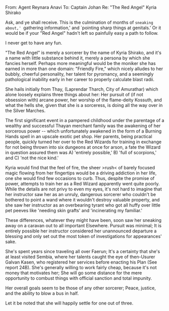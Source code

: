 From: Agent Reynara Anavi
To: Captain Johan
Re: "The Red Angel" Kyria Shirako

Ask, and ye shall receive. This is the culmination of months of `sneaking about,' `gathering information,' and `pointing sharp things at genitals.' Or it would be if your "Red Angel" hadn't left so painfully easy a path to follow.

I never get to have any fun.

"The Red Angel" is merely a sorcerer by the name of Kyria Shirako, and it's a name with little substance behind it, merely a persona by which she fancies herself. Perhaps more meaningful would be the moniker she has earned in more than one domain: "Friendly Fire," which nicely alludes to her bubbly, cheerful personality, her talent for pyromancy, and a seemingly pathological inability early in her career to properly calculate blast radii.

She hails initially from Thay, (Laprendar Tharch, City of Amurathar) which alone loosely explains three things about her: Her pursuit of (if not obsession with) arcane power, her worship of the flame-deity Kossuth, and what the hells she, given that she is a sorceress, is doing all the way over in the Silver Marches.

The first significant event in a pampered childhood under the parentage of a wealthy and successful Thayan merchant family was the awakening of her sorcerous power -- which unfortunately awakened in the form of a Burning Hands spell in an upscale exotic pet shop. Her parents, being practical people, quickly turned her over to the Red Wizards for training in exchange for not being thrown into six dungeons at once for arson, a fate the Wizard in question assured them was A) 'entirely possible,' B) 'full of scorpions,' and C) 'not the nice kind.'

Kyria would find that the feel of fire, the sheer &gt;rush&lt; of barely focused magic flowing from her fingertips would be a driving addiction in her life, one she would find few occasions to curb. Thus, despite the promise of power, attempts to train her as a Red Wizard apparently went quite poorly. While the details are not privy to even my eyes, it's not hard to imagine that her instructor saw her as an unruly, dangerous sorcerer who couldn't be bothered to point a wand where it wouldn't destroy valuable property, and she saw her instructor as an overbearing tyrant who got all huffy over little pet peeves like 'needing skin grafts' and 'incinerating my familiar.'

These differences, whatever they might have been, soon saw her sneaking away on a caravan out to all important Elsewhere. Pursuit was minimal; It is entirely possible her instructor considered her unannounced departure a blessing and only set out the most token of investigations for appearances' sake.

She's spent years since traveling all over Faerun; It's a certainty that she's at least visited Sembia, where her talents caught the eye of then-Usurer Galvan Kasen, who registered her services before enacting his Plan (See report 24B). She's generally willing to work fairly cheap, because it's not money that motivates her; She will go some distance for the mere opportunity to combust things with official sanction and total impunity.

Her overall goals seem to be those of any other sorcerer; Peace, justice, and the ability to blow a bus in half.

Let it be noted that she will happily settle for one out of three.
